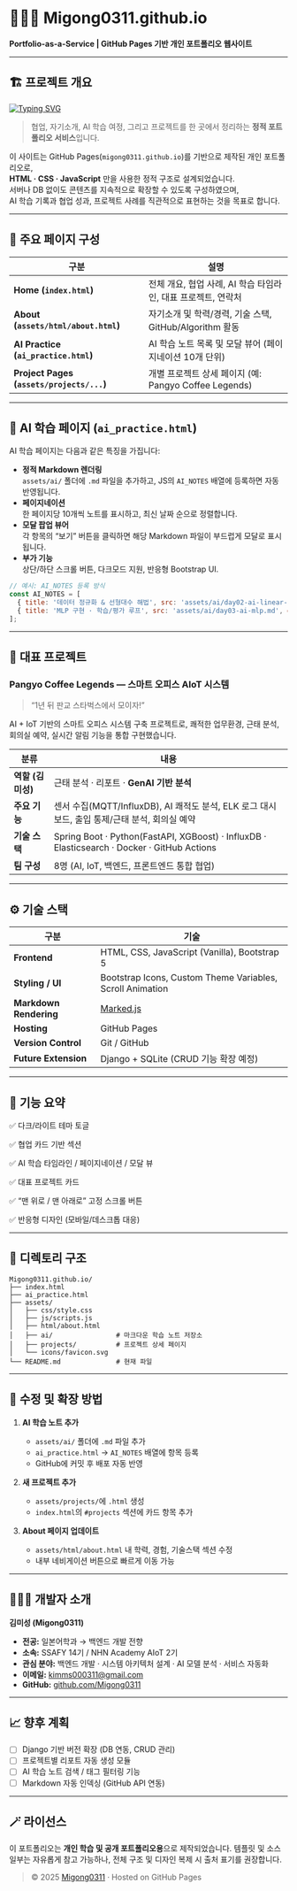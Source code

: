 
# 🧑🏻‍💻 Migong0311.github.io  
**Portfolio-as-a-Service | GitHub Pages 기반 개인 포트폴리오 웹사이트**

---

## 🏗️ 프로젝트 개요

[![Typing SVG](https://readme-typing-svg.demolab.com?font=Fira+Code&weight=450&size=25&pause=1000&color=D50EF7&width=435&lines=Build+once+share+everywhere)](https://git.io/typing-svg)

> 협업, 자기소개, AI 학습 여정, 그리고 프로젝트를 한 곳에서 정리하는 **정적 포트폴리오 서비스**입니다.

이 사이트는 GitHub Pages(`migong0311.github.io`)를 기반으로 제작된 개인 포트폴리오로,  
**HTML · CSS · JavaScript** 만을 사용한 정적 구조로 설계되었습니다.  
서버나 DB 없이도 콘텐츠를 지속적으로 확장할 수 있도록 구성하였으며,  
AI 학습 기록과 협업 성과, 프로젝트 사례를 직관적으로 표현하는 것을 목표로 합니다.

---

## 🧭 주요 페이지 구성

| 구분 | 설명 |
|------|------|
| **Home (`index.html`)** | 전체 개요, 협업 사례, AI 학습 타임라인, 대표 프로젝트, 연락처 |
| **About (`assets/html/about.html`)** | 자기소개 및 학력/경력, 기술 스택, GitHub/Algorithm 활동 |
| **AI Practice (`ai_practice.html`)** | AI 학습 노트 목록 및 모달 뷰어 (페이지네이션 10개 단위) |
| **Project Pages (`assets/projects/...`)** | 개별 프로젝트 상세 페이지 (예: Pangyo Coffee Legends) |

---

## 🧠 AI 학습 페이지 (`ai_practice.html`)

AI 학습 페이지는 다음과 같은 특징을 가집니다:

- **정적 Markdown 렌더링**  
  `assets/ai/` 폴더에 `.md` 파일을 추가하고, JS의 `AI_NOTES` 배열에 등록하면 자동 반영됩니다.
- **페이지네이션**  
  한 페이지당 10개씩 노트를 표시하고, 최신 날짜 순으로 정렬합니다.
- **모달 팝업 뷰어**  
  각 항목의 “보기” 버튼을 클릭하면 해당 Markdown 파일이 부드럽게 모달로 표시됩니다.
- **부가 기능**  
  상단/하단 스크롤 버튼, 다크모드 지원, 반응형 Bootstrap UI.

```js
// 예시: AI_NOTES 등록 방식
const AI_NOTES = [
  { title: '데이터 정규화 & 선형대수 해법', src: 'assets/ai/day02-ai-linear-algebra.md', date: '2025-10-01' },
  { title: 'MLP 구현 · 학습/평가 루프', src: 'assets/ai/day03-ai-mlp.md', date: '2025-10-02' },
];
```

---

## 🚀 대표 프로젝트

### **Pangyo Coffee Legends — 스마트 오피스 AIoT 시스템**

> “1년 뒤 판교 스타벅스에서 모이자!”

AI + IoT 기반의 스마트 오피스 시스템 구축 프로젝트로,
쾌적한 업무환경, 근태 분석, 회의실 예약, 실시간 알림 기능을 통합 구현했습니다.

| 분류           | 내용                                                                                          |
| ------------ | ------------------------------------------------------------------------------------------- |
| **역할 (김미성)** | 근태 분석 · 리포트 · **GenAI 기반 분석**                                                               |
| **주요 기능**    | 센서 수집(MQTT/InfluxDB), AI 쾌적도 분석, ELK 로그 대시보드, 출입 통제/근태 분석, 회의실 예약                           |
| **기술 스택**    | Spring Boot · Python(FastAPI, XGBoost) · InfluxDB · Elasticsearch · Docker · GitHub Actions |
| **팀 구성**     | 8명 (AI, IoT, 백엔드, 프론트엔드 통합 협업)                                                              |

---

## ⚙️ 기술 스택

| 구분                     | 기술                                                        |
| ---------------------- | --------------------------------------------------------- |
| **Frontend**           | HTML, CSS, JavaScript (Vanilla), Bootstrap 5              |
| **Styling / UI**       | Bootstrap Icons, Custom Theme Variables, Scroll Animation |
| **Markdown Rendering** | [Marked.js](https://github.com/markedjs/marked)           |
| **Hosting**            | GitHub Pages                                              |
| **Version Control**    | Git / GitHub                                              |
| **Future Extension**   | Django + SQLite (CRUD 기능 확장 예정)                           |

---

## 🌙 기능 요약

✅ 다크/라이트 테마 토글

✅ 협업 카드 기반 섹션

✅ AI 학습 타임라인 / 페이지네이션 / 모달 뷰

✅ 대표 프로젝트 카드

✅ “맨 위로 / 맨 아래로” 고정 스크롤 버튼

✅ 반응형 디자인 (모바일/데스크톱 대응)

---

## 🧩 디렉토리 구조

```
Migong0311.github.io/
├── index.html
├── ai_practice.html
├── assets/
│   ├── css/style.css
│   ├── js/scripts.js
│   ├── html/about.html
│   ├── ai/                # 마크다운 학습 노트 저장소
│   ├── projects/          # 프로젝트 상세 페이지
│   └── icons/favicon.svg
└── README.md              # 현재 파일
```

---

## 🔧 수정 및 확장 방법

1. **AI 학습 노트 추가**

   * `assets/ai/` 폴더에 `.md` 파일 추가
   * `ai_practice.html` → `AI_NOTES` 배열에 항목 등록
   * GitHub에 커밋 후 배포 자동 반영

2. **새 프로젝트 추가**

   * `assets/projects/`에 `.html` 생성
   * `index.html`의 `#projects` 섹션에 카드 항목 추가

3. **About 페이지 업데이트**

   * `assets/html/about.html` 내 학력, 경험, 기술스택 섹션 수정
   * 내부 네비게이션 버튼으로 빠르게 이동 가능

---

## 🧑🏻‍💻 개발자 소개

**김미성 (Migong0311)**

* **전공:** 일본어학과 → 백엔드 개발 전향
* **소속:** SSAFY 14기 / NHN Academy AIoT 2기
* **관심 분야:** 백엔드 개발 · 시스템 아키텍처 설계 · AI 모델 분석 · 서비스 자동화
* **이메일:** [kimms000311@gmail.com](mailto:kimms000311@gmail.com)
* **GitHub:** [github.com/Migong0311](https://github.com/Migong0311)

---

## 📈 향후 계획

* [ ] Django 기반 버전 확장 (DB 연동, CRUD 관리)
* [ ] 프로젝트별 리포트 자동 생성 모듈
* [ ] AI 학습 노트 검색 / 태그 필터링 기능
* [ ] Markdown 자동 인덱싱 (GitHub API 연동)

---

## 🪄 라이선스

이 포트폴리오는 **개인 학습 및 공개 포트폴리오용**으로 제작되었습니다.
템플릿 및 소스 일부는 자유롭게 참고 가능하나,
전체 구조 및 디자인 복제 시 출처 표기를 권장합니다.

> © 2025 [Migong0311](https://migong0311.github.io) · Hosted on GitHub Pages



